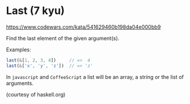 # Last (7 kyu)

https://www.codewars.com/kata/541629460b198da04e000bb9

Find the last element of the given argument(s).

Examples:

```js
last(&[1, 2, 3, 4])     // =>  4
last(&['x', 'y', 'z'])  // => 'z'
```

In `javascript` and `CoffeeScript` a list will be an array, a string or the list of arguments.

(courtesy of haskell.org)
